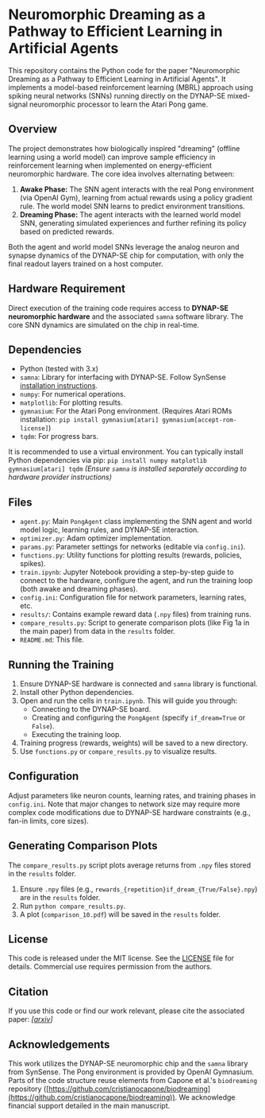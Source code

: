 # Neuromorphic Dreaming as a Pathway to Efficient Learning in Artificial Agents

This repository contains the Python code for the paper "Neuromorphic Dreaming as a Pathway to Efficient Learning in Artificial Agents". It implements a model-based reinforcement learning (MBRL) approach using spiking neural networks (SNNs) running directly on the DYNAP-SE mixed-signal neuromorphic processor to learn the Atari Pong game.

## Overview

The project demonstrates how biologically inspired "dreaming" (offline learning using a world model) can improve sample efficiency in reinforcement learning when implemented on energy-efficient neuromorphic hardware. The core idea involves alternating between:

1.  **Awake Phase:** The SNN agent interacts with the real Pong environment (via OpenAI Gym), learning from actual rewards using a policy gradient rule. The world model SNN learns to predict environment transitions.
2.  **Dreaming Phase:** The agent interacts with the learned world model SNN, generating simulated experiences and further refining its policy based on predicted rewards.

Both the agent and world model SNNs leverage the analog neuron and synapse dynamics of the DYNAP-SE chip for computation, with only the final readout layers trained on a host computer.

## Hardware Requirement

Direct execution of the training code requires access to **DYNAP-SE neuromorphic hardware** and the associated `samna` software library. The core SNN dynamics are simulated on the chip in real-time.

## Dependencies

*   Python (tested with 3.x)
*   `samna`: Library for interfacing with DYNAP-SE. Follow SynSense [installation instructions](https://synsense-sys-int.gitlab.io/samna/0.45.3/index.html#).
*   `numpy`: For numerical operations.
*   `matplotlib`: For plotting results.
*   `gymnasium`: For the Atari Pong environment. (Requires Atari ROMs installation: `pip install gymnasium[atari] gymnasium[accept-rom-license]`)
*   `tqdm`: For progress bars.

It is recommended to use a virtual environment. You can typically install Python dependencies via pip:
`pip install numpy matplotlib gymnasium[atari] tqdm`
*(Ensure `samna` is installed separately according to hardware provider instructions)*

## Files

*   `agent.py`: Main `PongAgent` class implementing the SNN agent and world model logic, learning rules, and DYNAP-SE interaction.
*   `optimizer.py`: Adam optimizer implementation.
*   `params.py`: Parameter settings for networks (editable via `config.ini`).
*   `functions.py`: Utility functions for plotting results (rewards, policies, spikes).
*   `train.ipynb`: Jupyter Notebook providing a step-by-step guide to connect to the hardware, configure the agent, and run the training loop (both awake and dreaming phases).
*   `config.ini`: Configuration file for network parameters, learning rates, etc.
*   `results/`: Contains example reward data (`.npy` files) from training runs.
*   `compare_results.py`: Script to generate comparison plots (like Fig 1a in the main paper) from data in the `results` folder.
*   `README.md`: This file.

## Running the Training

1.  Ensure DYNAP-SE hardware is connected and `samna` library is functional.
2.  Install other Python dependencies.
3.  Open and run the cells in `train.ipynb`. This will guide you through:
    *   Connecting to the DYNAP-SE board.
    *   Creating and configuring the `PongAgent` (specify `if_dream=True` or `False`).
    *   Executing the training loop.
4.  Training progress (rewards, weights) will be saved to a new directory.
5.  Use `functions.py` or `compare_results.py` to visualize results.

## Configuration

Adjust parameters like neuron counts, learning rates, and training phases in `config.ini`. Note that major changes to network size may require more complex code modifications due to DYNAP-SE hardware constraints (e.g., fan-in limits, core sizes).

## Generating Comparison Plots

The `compare_results.py` script plots average returns from `.npy` files stored in the `results` folder.
1.  Ensure `.npy` files (e.g., `rewards_{repetition}if_dream_{True/False}.npy`) are in the `results` folder.
2.  Run `python compare_results.py`.
3.  A plot (`comparison_10.pdf`) will be saved in the `results` folder.

## License

This code is released under the MIT license. See the [LICENSE](LICENSE) file for details. Commercial use requires permission from the authors.

## Citation

If you use this code or find our work relevant, please cite the associated paper:
*[[arxiv](https://arxiv.org/abs/2405.15616)]*

## Acknowledgements

This work utilizes the DYNAP-SE neuromorphic chip and the `samna` library from SynSense. The Pong environment is provided by OpenAI Gymnasium. Parts of the code structure reuse elements from Capone et al.'s `biodreaming` repository ([https://github.com/cristianocapone/biodreaming](https://github.com/cristianocapone/biodreaming)). We acknowledge financial support detailed in the main manuscript.
